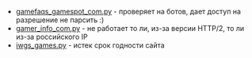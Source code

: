 - [gamefaqs_gamespot_com.py](gamefaqs_gamespot_com.py) - проверяет на ботов, дает доступ на разрешение не парсить :)
- [gamer_info_com.py](gamer_info_com.py) - не работает то ли, из-за версии HTTP/2, то ли из-за российского IP
- [iwgs_games.py](iwgs_games.py) - истек срок годности сайта
